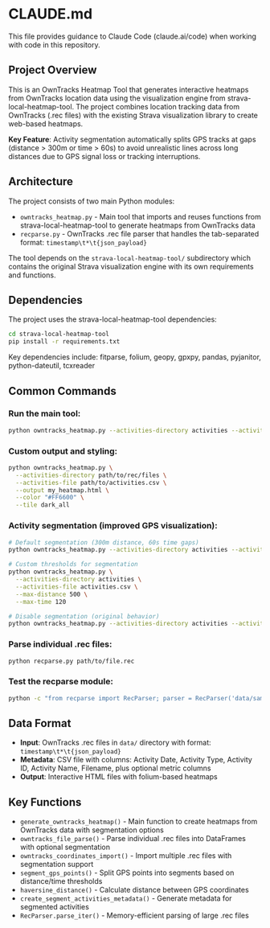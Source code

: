 # CLAUDE.md

This file provides guidance to Claude Code (claude.ai/code) when working with code in this repository.

## Project Overview

This is an OwnTracks Heatmap Tool that generates interactive heatmaps from OwnTracks location data using the visualization engine from strava-local-heatmap-tool. The project combines location tracking data from OwnTracks (.rec files) with the existing Strava visualization library to create web-based heatmaps.

**Key Feature**: Activity segmentation automatically splits GPS tracks at gaps (distance > 300m or time > 60s) to avoid unrealistic lines across long distances due to GPS signal loss or tracking interruptions.

## Architecture

The project consists of two main Python modules:

- `owntracks_heatmap.py` - Main tool that imports and reuses functions from strava-local-heatmap-tool to generate heatmaps from OwnTracks data
- `recparse.py` - OwnTracks .rec file parser that handles the tab-separated format: `timestamp\t*\t{json_payload}`

The tool depends on the `strava-local-heatmap-tool/` subdirectory which contains the original Strava visualization engine with its own requirements and functions.

## Dependencies

The project uses the strava-local-heatmap-tool dependencies:
```bash
cd strava-local-heatmap-tool
pip install -r requirements.txt
```

Key dependencies include: fitparse, folium, geopy, gpxpy, pandas, pyjanitor, python-dateutil, tcxreader

## Common Commands

### Run the main tool:
```bash
python owntracks_heatmap.py --activities-directory activities --activities-file activities.csv
```

### Custom output and styling:
```bash
python owntracks_heatmap.py \
  --activities-directory path/to/rec/files \
  --activities-file path/to/activities.csv \
  --output my_heatmap.html \
  --color "#FF6600" \
  --tile dark_all
```

### Activity segmentation (improved GPS visualization):
```bash
# Default segmentation (300m distance, 60s time gaps)
python owntracks_heatmap.py --activities-directory activities --activities-file activities.csv

# Custom thresholds for segmentation
python owntracks_heatmap.py \
  --activities-directory activities \
  --activities-file activities.csv \
  --max-distance 500 \
  --max-time 120

# Disable segmentation (original behavior)
python owntracks_heatmap.py --activities-directory activities --activities-file activities.csv --no-segmentation
```

### Parse individual .rec files:
```bash
python recparse.py path/to/file.rec
```

### Test the recparse module:
```bash
python -c "from recparse import RecParser; parser = RecParser('data/sample.rec'); print(parser.get_stats())"
```

## Data Format

- **Input**: OwnTracks .rec files in `data/` directory with format: `timestamp\t*\t{json_payload}`
- **Metadata**: CSV file with columns: Activity Date, Activity Type, Activity ID, Activity Name, Filename, plus optional metric columns
- **Output**: Interactive HTML files with folium-based heatmaps

## Key Functions

- `generate_owntracks_heatmap()` - Main function to create heatmaps from OwnTracks data with segmentation options
- `owntracks_file_parse()` - Parse individual .rec files into DataFrames with optional segmentation
- `owntracks_coordinates_import()` - Import multiple .rec files with segmentation support
- `segment_gps_points()` - Split GPS points into segments based on distance/time thresholds
- `haversine_distance()` - Calculate distance between GPS coordinates
- `create_segment_activities_metadata()` - Generate metadata for segmented activities
- `RecParser.parse_iter()` - Memory-efficient parsing of large .rec files